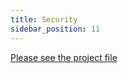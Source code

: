```yaml
---
title: Security
sidebar_position: 11
---
```


[Please see the project file](https://github.com/espanso/espanso/security)
